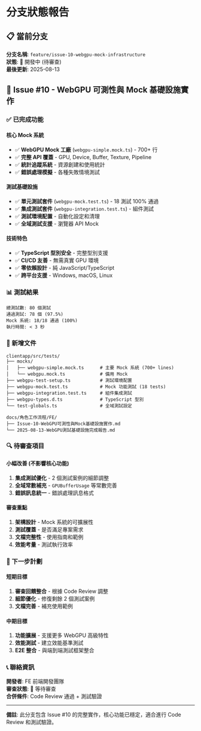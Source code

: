 # 分支狀態報告

## 📋 當前分支
**分支名稱**: `feature/issue-10-webgpu-mock-infrastructure`  
**狀態**: 🚧 開發中 (待審查)  
**最後更新**: 2025-08-13

## 🎯 Issue #10 - WebGPU 可測性與 Mock 基礎設施實作

### ✅ 已完成功能

#### 核心 Mock 系統
- ✅ **WebGPU Mock 工廠** (`webgpu-simple.mock.ts`) - 700+ 行
- ✅ **完整 API 覆蓋** - GPU, Device, Buffer, Texture, Pipeline
- ✅ **統計追蹤系統** - 資源創建和使用統計
- ✅ **錯誤處理模擬** - 各種失敗情境測試

#### 測試基礎設施
- ✅ **單元測試套件** (`webgpu-mock.test.ts`) - 18 測試 100% 通過
- ✅ **集成測試套件** (`webgpu-integration.test.ts`) - 組件測試
- ✅ **測試環境配置** - 自動化設定和清理
- ✅ **全域測試支援** - 瀏覽器 API Mock

#### 技術特色
- ✅ **TypeScript 型別安全** - 完整型別支援
- ✅ **CI/CD 友善** - 無需真實 GPU 環境
- ✅ **零依賴設計** - 純 JavaScript/TypeScript
- ✅ **跨平台支援** - Windows, macOS, Linux

### 📊 測試結果

```
總測試數: 80 個測試
通過測試: 78 個 (97.5%)
Mock 系統: 18/18 通過 (100%)
執行時間: < 3 秒
```

### 📁 新增文件

```
clientapp/src/tests/
├── mocks/
│   ├── webgpu-simple.mock.ts      # 主要 Mock 系統 (700+ lines)
│   └── webgpu.mock.ts             # 備用 Mock
├── webgpu-test-setup.ts           # 測試環境配置
├── webgpu-mock.test.ts            # Mock 功能測試 (18 tests)
├── webgpu-integration.test.ts     # 組件集成測試
├── webgpu-types.d.ts              # TypeScript 型別
└── test-globals.ts                # 全域測試設定

docs/角色工作流程/FE/
├── Issue-10-WebGPU可測性與Mock基礎設施實作.md
└── 2025-08-13-WebGPU測試基礎設施完成報告.md
```

### 🔍 待審查項目

#### 小幅改善 (不影響核心功能)
1. **集成測試優化** - 2 個測試案例的細節調整
2. **全域常數補充** - `GPUBufferUsage` 等常數完善
3. **錯誤訊息統一** - 錯誤處理訊息格式

#### 審查重點
1. **架構設計** - Mock 系統的可擴展性
2. **測試覆蓋** - 是否滿足專案需求
3. **文檔完整性** - 使用指南和範例
4. **效能考量** - 測試執行效率

### 🚀 下一步計劃

#### 短期目標
1. **審查回饋整合** - 根據 Code Review 調整
2. **細節優化** - 修復剩餘 2 個測試案例
3. **文檔完善** - 補充使用範例

#### 中期目標
1. **功能擴展** - 支援更多 WebGPU 高級特性
2. **效能測試** - 建立效能基準測試
3. **E2E 整合** - 與端到端測試框架整合

### 📞 聯絡資訊

**開發者**: FE 前端開發團隊  
**審查狀態**: 🔄 等待審查  
**合併條件**: Code Review 通過 + 測試驗證

---

**備註**: 此分支包含 Issue #10 的完整實作，核心功能已穩定，適合進行 Code Review 和測試驗證。
